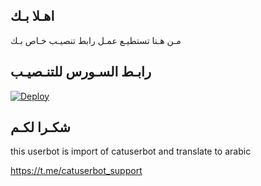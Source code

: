## اهـلا بـك
مـن هـنا تستطيـع عمـل رابط تنصيـب خـاص بـك

## رابـط السـورس للتنـصيـب

[![Deploy](https://www.herokucdn.com/deploy/button.svg)](https://heroku.com/deploy?template=https://github.com/mohamedapo/jmthon)

## شكـرا لكـم 


this userbot is import of catuserbot and translate to arabic

https://t.me/catuserbot_support
